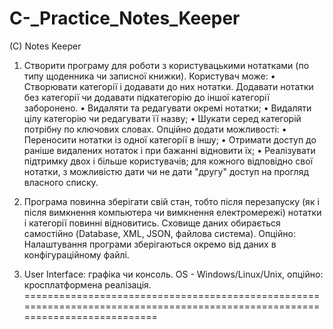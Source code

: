 # C-_Practice_Notes_Keeper

(C) Notes Keeper
1. Створити програму для роботи з користувацькими нотатками (по типу щоденника чи записної книжки).
Користувач може:
•	Створювати категорії і додавати до них нотатки. Додавати нотатки без категорії чи додавати підкатегорію до іншої категорії заборонено.
•	Видаляти та редагувати окремі нотатки; 
•	Видаляти цілу категорію чи редагувати її назву; 
•	Шукати серед категорій потрібну по ключових словах.
Опційно додати можливості:
•	Переносити нотатки із одної категорії в іншу;
•	Отримати доступ до раніше видалених нотаток і при бажанні відновити їх;
•	Реалізувати підтримку двох і більше користувачів; для кожного відповідно свої нотатки, з можливістю дати чи не дати "другу" доступ на прогляд власного списку.

2. Програма повинна зберігати свій стан, тобто після перезапуску (як і після вимкнення компьютера чи вимкнення електромережі) нотатки і категорії повинні відновитись.
Сховище даних обирається самостійно (Database, XML, JSON, файлова система).
Опційно: Налаштування програми зберігаються окремо від даних в конфігураційному файлі.

3. User Interface: графіка чи консоль.
OS - Windows/Linux/Unix, опційно: кросплатформена реалізація.
=============================================================================================================================
